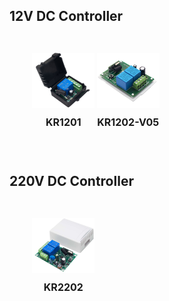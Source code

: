 ## 12V DC Controller
<!-- 页面主标题，用于展示产品列表 -->

<style>
/* 定义五列网格布局 */
.product-list {
  display: grid;
  grid-template-columns: repeat(5, minmax(0, 1fr));
  gap: 0.8rem;
  margin: 1.5rem 0;
}

.product-list a {
  display: flex;
  flex-direction: column;
  align-items: center;
  justify-content: center;
  text-decoration: none;
  color: inherit;
  margin-bottom: 0.8rem;
  transition: all 0.3s ease;
  padding: 0.4rem;
  border-radius: 4px;
  aspect-ratio: 1/1;
  min-height: 160px;
}

.product-list a:hover {
  transform: scale(1.05);
  box-shadow: 0 4px 8px rgba(0, 0, 0, 0.1), 0 0 10px rgba(0, 123, 255, 0.5);
}

.product-list img {
  width: 75%;
  max-width: 100px;
  height: auto;
  object-fit: contain;
  margin-bottom: 0.4rem;
}

.product-list h2 {
  font-size: 1rem;
  line-height: 1.2;
  white-space: nowrap;
  overflow: hidden;
  text-overflow: ellipsis;
  width: 100%;
  text-align: center;
  margin: 0;
  padding: 0.5rem 0;
}
</style>
<!-- 结束样式定义 -->

<div class="product-list">
  <a href="../KR1201/KR1201/">
    <img src="../KR1201/主图.jpg" alt="KR1201产品图片">
    <h2>KR1201</h2>
  </a>
  
  <a href="../KR1202-V05/KR1202-V05/">
    <img src="../KR1202-V05/主图.jpg" alt="KR1202-V05产品图片">
    <h2>KR1202-V05</h2>
  </a>

</div>
<!-- 结束网格布局 -->

## 220V DC Controller

<div class="product-list">


  <a href="../KR2202/KR2202/">
    <img src="../KR2202/主图.jpg" alt="KR2202产品图片">
    <h2>KR2202</h2>
  </a>



</div>
